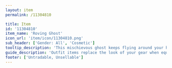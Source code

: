 ```yaml
---
layout: item
permalink: /11304810

title: Item
id: '11304810'
item_name: 'Roving Ghost'
icon_url: 'item/icon/11304810.png'
sub_header: ['Gender: All', 'Cosmetic']
tooltip_description: 'This mischievous ghost keeps flying around your head. Who is she looking for...?'
guide_description: 'Outfit items replace the look of your gear when equipped.'
footer: ['Untradable, Unsellable']
---
```

